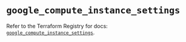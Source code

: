 # `google_compute_instance_settings`

Refer to the Terraform Registry for docs: [`google_compute_instance_settings`](https://registry.terraform.io/providers/hashicorp/google/5.43.0/docs/resources/compute_instance_settings).
